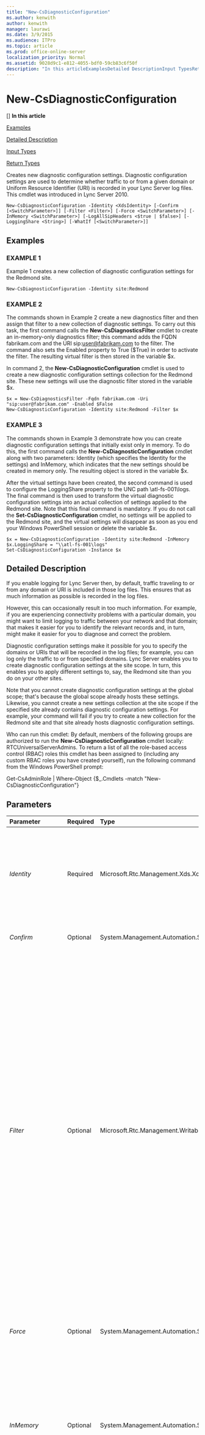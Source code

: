 ```yaml
---
title: "New-CsDiagnosticConfiguration"
ms.author: kenwith
author: kenwith
manager: laurawi
ms.date: 3/9/2015
ms.audience: ITPro
ms.topic: article
ms.prod: office-online-server
localization_priority: Normal
ms.assetid: 9028d9c1-e812-4055-bdf0-59cb83c6f50f
description: "In this articleExamplesDetailed DescriptionInput TypesReturn Types"
---
```


# New-CsDiagnosticConfiguration
[]
 **In this article**
  
[Examples](#sectionSection0)
  
[Detailed Description](#sectionSection1)
  
[Input Types](#sectionSection2)
  
[Return Types](#sectionSection3)
  
Creates new diagnostic configuration settings. Diagnostic configuration settings are used to determine whether traffic to or from a given domain or Uniform Resource Identifier (URI) is recorded in your Lync Server log files. This cmdlet was introduced in Lync Server 2010.
  
```
New-CsDiagnosticConfiguration -Identity <XdsIdentity> [-Confirm [<SwitchParameter>]] [-Filter <Filter>] [-Force <SwitchParameter>] [-InMemory <SwitchParameter>] [-LogAllSipHeaders <$true | $false>] [-LoggingShare <String>] [-WhatIf [<SwitchParameter>]]
```

## Examples
<a name="sectionSection0"> </a>

### EXAMPLE 1

Example 1 creates a new collection of diagnostic configuration settings for the Redmond site. 
  
```
New-CsDiagnosticConfiguration -Identity site:Redmond
```

### EXAMPLE 2

The commands shown in Example 2 create a new diagnostics filter and then assign that filter to a new collection of diagnostic settings. To carry out this task, the first command calls the **New-CsDiagnosticsFilter** cmdlet to create an in-memory-only diagnostics filter; this command adds the FQDN fabrikam.com and the URI sip:user@fabrikam.com to the filter. The command also sets the Enabled property to True ($True) in order to activate the filter. The resulting virtual filter is then stored in the variable $x. 
  
In command 2, the **New-CsDiagnosticConfiguration** cmdlet is used to create a new diagnostic configuration settings collection for the Redmond site. These new settings will use the diagnostic filter stored in the variable $x. 
  
```
$x = New-CsDiagnosticsFilter -Fqdn fabrikam.com -Uri "sip:user@fabrikam.com" -Enabled $False 
New-CsDiagnosticConfiguration -Identity site:Redmond -Filter $x
```

### EXAMPLE 3

The commands shown in Example 3 demonstrate how you can create diagnostic configuration settings that initially exist only in memory. To do this, the first command calls the **New-CsDiagnosticConfiguration** cmdlet along with two parameters: Identity (which specifies the Identity for the settings) and InMemory, which indicates that the new settings should be created in memory only. The resulting object is stored in the variable $x. 
  
After the virtual settings have been created, the second command is used to configure the LoggingShare property to the UNC path \\atl-fs-001\logs. The final command is then used to transform the virtual diagnostic configuration settings into an actual collection of settings applied to the Redmond site. Note that this final command is mandatory. If you do not call the **Set-CsDiagnosticConfiguration** cmdlet, no settings will be applied to the Redmond site, and the virtual settings will disappear as soon as you end your Windows PowerShell session or delete the variable $x. 
  
```
$x = New-CsDiagnosticConfiguration -Identity site:Redmond -InMemory
$x.LoggingShare = "\\atl-fs-001\logs"
Set-CsDiagnosticConfiguration -Instance $x
```

## Detailed Description
<a name="sectionSection1"> </a>

If you enable logging for Lync Server then, by default, traffic traveling to or from any domain or URI is included in those log files. This ensures that as much information as possible is recorded in the log files.
  
However, this can occasionally result in too much information. For example, if you are experiencing connectivity problems with a particular domain, you might want to limit logging to traffic between your network and that domain; that makes it easier for you to identify the relevant records and, in turn, might make it easier for you to diagnose and correct the problem.
  
Diagnostic configuration settings make it possible for you to specify the domains or URIs that will be recorded in the log files; for example, you can log only the traffic to or from specified domains. Lync Server enables you to create diagnostic configuration settings at the site scope. In turn, this enables you to apply different settings to, say, the Redmond site than you do on your other sites.
  
Note that you cannot create diagnostic configuration settings at the global scope; that's because the global scope already hosts these settings. Likewise, you cannot create a new settings collection at the site scope if the specified site already contains diagnostic configuration settings. For example, your command will fail if you try to create a new collection for the Redmond site and that site already hosts diagnostic configuration settings.
  
Who can run this cmdlet: By default, members of the following groups are authorized to run the **New-CsDiagnosticConfiguration** cmdlet locally: RTCUniversalServerAdmins. To return a list of all the role-based access control (RBAC) roles this cmdlet has been assigned to (including any custom RBAC roles you have created yourself), run the following command from the Windows PowerShell prompt: 
  
Get-CsAdminRole | Where-Object {$_.Cmdlets -match "New-CsDiagnosticConfiguration"}
  
## Parameters
<a name="sectionSection1"> </a>

|**Parameter**|**Required**|**Type**|**Description**|
|:-----|:-----|:-----|:-----|
| _Identity_ <br/> |Required  <br/> |Microsoft.Rtc.Management.Xds.XdsIdentity  <br/> |Unique identifier for the diagnostics configuration settings to be created. Because new settings can only be created at the site scope you must use syntax similar to this: -Identity "site:Redmond".  <br/> |
| _Confirm_ <br/> |Optional  <br/> |System.Management.Automation.SwitchParameter  <br/> |Prompts you for confirmation before executing the command.  <br/> |
| _Filter_ <br/> |Optional  <br/> |Microsoft.Rtc.Management.WritableConfig.Settings.Diagnostics.Filter  <br/> |Collection of domains and URIs whose traffic will be logged if diagnostic filtering is enabled. The Filter property consists of three separate items:  <br/> Fqdn - Collection of domains to be included in the filter. (More technically, this is the host portion of a SIP address.) For example a fully qualified domain name (FQDN) might look like this: fabrikam.com. Alternatively, you can use wildcards to represent multiple domains: \*.fabrikam.com. You can include more than one domain in a single filter.  <br/> Uri - Collection of URIs to be included in the filter. (The Uri is the user@host portion of a SIP address.) A Uri can consist of any of the following patterns: user@fabrikam.com; user@\*; \*@fabrikam.com. You can include multiple URIs in a single filter.  <br/> Enabled - Indicates whether or not the filter should be activated.  <br/> |
| _Force_ <br/> |Optional  <br/> |System.Management.Automation.SwitchParameter  <br/> |Suppresses the display of any non-fatal error message that might arise when running the command.  <br/> |
| _InMemory_ <br/> |Optional  <br/> |System.Management.Automation.SwitchParameter  <br/> |Creates an object reference without actually committing the object as a permanent change. If you assign the output of this cmdlet called with this parameter to a variable, you can make changes to the properties of the object reference and then commit those changes by calling this cmdlet's matching Set- cmdlet.  <br/> |
| _LogAllSipHeaders_ <br/> |Optional  <br/> |System.Boolean  <br/> |When set to False, only the core SIP headers are recorded in the logs. Setting this value to False can help reduce the size of the log files. When set to True, all SIP headers are logged.  <br/> |
| _LoggingShare_ <br/> |Optional  <br/> |System.String  <br/> |Shared folder where the diagnostic logs can be uploaded.  <br/> |
| _WhatIf_ <br/> |Optional  <br/> |System.Management.Automation.SwitchParameter  <br/> |Describes what would happen if you executed the command without actually executing the command.  <br/> |
   
## Input Types
<a name="sectionSection2"> </a>

None. The **New-CsDiagnosticConfiguration** cmdlet does not accept pipelined input. 
  
## Return Types
<a name="sectionSection3"> </a>

The **New-CsDiagnosticConfiguration** cmdlet creates new instances of the Microsoft.Rtc.Management.WritableConfig.Settings.Diagnostics.DiagnosticFilterSettings. 
  
## See also
<a name="sectionSection3"> </a>

#### 

[Get-CsDiagnosticConfiguration](get-csdiagnosticconfiguration.md)
  
[New-CsDiagnosticsFilter](new-csdiagnosticsfilter.md)
  
[Remove-CsDiagnosticConfiguration](remove-csdiagnosticconfiguration.md)
  
[Set-CsDiagnosticConfiguration](set-csdiagnosticconfiguration.md)

